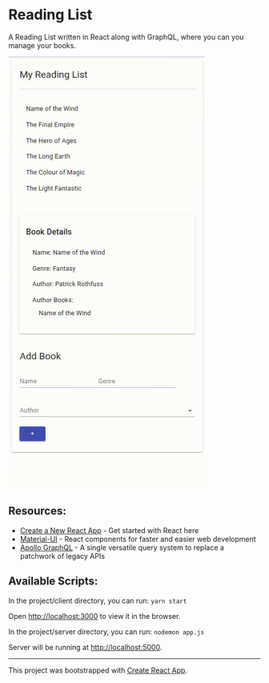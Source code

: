 # Reading List

A Reading List written in React along with GraphQL, where you can you manage your books.

![working](https://github.com/amogh-w/Reading-List/blob/master/media/working.gif)

## Resources:

- [Create a New React App](https://reactjs.org/docs/create-a-new-react-app.html) - Get started with React here
- [Material-UI](https://material-ui.com/) - React components for faster and easier web development
- [Apollo GraphQL](https://www.apollographql.com/) - A single versatile query system to replace a patchwork of legacy APIs

## Available Scripts:

In the project/client directory, you can run: `yarn start`

Open [http://localhost:3000](http://localhost:3000) to view it in the browser.

In the project/server directory, you can run: `nodemon app.js`

Server will be running at [http://localhost:5000](http://localhost:5000).

---

This project was bootstrapped with [Create React App](https://github.com/facebook/create-react-app).
